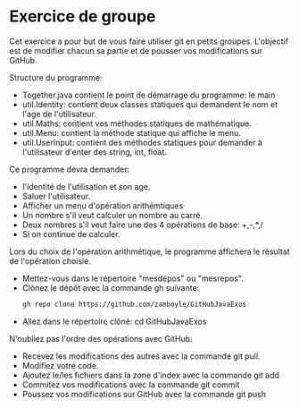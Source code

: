 # Exercice  de groupe
Cet exercice a pour but de vous faire utiliser git en petits groupes.
L'objectif est de modifier chacun sa partie et de pousser vos modifications sur GitHub.

Structure du programme:
- Together.java contient le point de démarrage du programme: le main
- util.Identity: contient deux classes statiques qui demandent le nom et l'age de l'utilisateur.
- util.Maths: contient vos méthodes statiques de mathématique.
- util.Menu: contient la méthode statique qui affiche le menu.
- util.UserInput: contient des méthodes statiques pour demander à l'utilisateur d'enter des string, int, float.

Ce programme devra demander:
- l'identité de l'utilisation et son age.
- Saluer l'utilisateur.
- Afficher un menu d'opération arithémtiques
- Un nombre s'il veut calculer un nombre au carré.
- Deux nombres s'il veut faire une des 4 opérations de base: +,-,*,/
- Si on continue de calculer.

Lors du choix de l'opération arithmétique, le programme affichera le résultat de l'opération choisie.

- Mettez-vous dans le répertoire "mesdépos" ou "mesrepos".
- Clônez le dépôt avec la commande gh suivante:
    ```bash
    gh repo clone https://github.com/zamboyle/GitHubJavaExos
    ```
- Allez dans le répertoire clôné: cd GitHubJavaExos

N'oubliez pas l'ordre des opérations avec GitHub:
- Recevez les modifications des autres avec la commande git pull.
- Modifiez votre code.
- Ajoutez le/les fichiers dans la zone d'index avec la commande git add
- Commitez vos modifications avec la commande git commit
- Poussez vos modifications sur GitHub avec la commande git push

